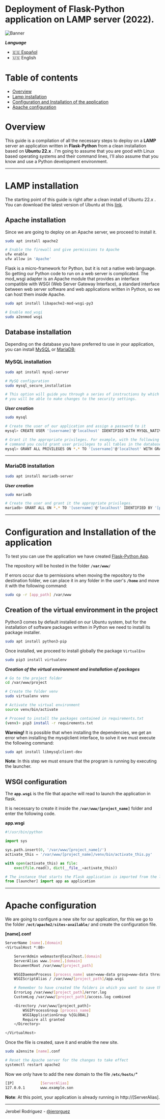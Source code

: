 # Deployment of Flask-Python application on LAMP server (2022).

![Banner](.media/banner.png)

***Language***
* [🇪🇸 Español](README.es.MD)
* 🇺🇸 English

# Table of contents
* [Overview](#overview)
* [Lamp installation](#lamp-installation)
* [Configuration and Installation of the application](#configuration-and-installation-of-the-application)
* [Apache configuration](#apache-configuration)

# Overview
This guide is a compilation of all the necessary steps to deploy on a **LAMP** server an application written in **Flask-Python** from a clean installation based on **Ubuntu 22.x** . I'm going to assume that you are good with Linux based operating systems and their command lines, I'll also assume that you know and use a Python development environment.

---

# LAMP installation
The starting point of this guide is right after a clean install of Ubuntu 22.x . You can download the latest version of Ubuntu at this [link](https://ubuntu.com/download/desktop).

## Apache installation
Since we are going to deploy on an Apache server, we proceed to install it.

```bash
sudo apt install apache2

# Enable the firewall and give permissions to Apache
ufw enable
ufw allow in 'Apache'
```

Flask is a micro-framework for Python, but it is not a native web language. So getting our Python code to run on a web server is complicated. The mod_wsgi adapter is an Apache module that provides an interface compatible with WSGI (Web Server Gateway Interface), a standard interface between web server software and web applications written in Python, so we can host them inside Apache.

```bash
sudo apt install libapache2-mod-wsgi-py3

# Enable mod_wsgi
sudo a2enmod wsgi
```

## Database installation
Depending on the database you have preferred to use in your application, you can install [MySQL](#mysql-installation) or [MariaDB](#mariadb-installation);

### MySQL installation
```bash
sudo apt install mysql-server

# MySQ configuration
sudo mysql_secure_installation

# This option will guide you through a series of instructions by which 
# you will be able to make changes to the security settings.
```

***User creation***
```bash
sudo mysql

# Create the user of our application and assign a password to it
mysql> CREATE USER '[username]'@'localhost' IDENTIFIED WITH MYSQL_NATIVE_PASSWORD BY '[password]';

# Grant it the appropriate privileges. For example, with the following 
# command you could grant user privileges to all tables in the database.
mysql> GRANT ALL PRIVILEGES ON *.* TO '[username]'@'localhost' WITH GRANT OPTION;
```
---

### MariaDB installation
```bash
sudo apt install mariadb-server
```

***User creation***
```bash
sudo mariadb

# Create the user and grant it the appropriate privileges.
mariadb> GRANT ALL ON *.* TO '[username]'@'localhost' IDENTIFIED BY '[password]' WITH GRANT OPTION;
```

---

# Configuration and Installation of the application
To test you can use the application we have created [Flask-Python App](flask-todo).

The repository will be hosted in the folder **`/var/www/`**

If errors occur due to permissions when moving the repository to the destination folder, we can place it in any folder in the user's **`/home`** and move it with the following command:

```bash
sudo cp -r [app_path] /var/www
```

## Creation of the virtual environment in the project
Python3 comes by default installed on our Ubuntu system, but for the installation of software packages written in Python we need to install its package installer.

```bash
sudo apt install python3-pip
```

Once installed, we proceed to install globally the package `VirtualEnv`

```bash
sudo pip3 install virtualenv
```

***Creation of the virtual environment and installation of packages***

```bash
# Go to the project folder
cd /var/www/project

# Create the folder venv
sudo virtualenv venv

# Activate the virtual environment
source venv/bin/activate

# Proceed to install the packages contained in requirements.txt
(venv)> pip3 install -r requirements.txt
```

**Warning!** It is possible that when installing the dependencies, we get an error when installing the mysqlclient interface, to solve it we must execute the following command:

```bash
sudo apt install libmysqlclient-dev
```

**Note**: In this step we must ensure that the program is running by executing the launcher.

## WSGI configuration
The **`app.wsgi`** is the file that apache will read to launch the application in flask.

It is necessary to create it inside the **`/var/www/[project_name]`** folder and enter the following code.

**app.wsgi**
```python
#!/usr/bin/python

import sys

sys.path.insert(0, '/var/www/[project_name]/')
activate_this = '/var/www/[project_name]/venv/bin/activate_this.py'

with open(activate_this) as file:
    exec(file.read(), dict(__file__=activate_this))

# The instance that starts the Flask application is imported from the launcher.
from [launcher] import app as application
```

---

# Apache configuration
We are going to configure a new site for our application, for this we go to the folder **`/ect/apache2/sites-available/`** and create the configuration file.

**[name].conf**
```bash
ServerName [name].[domain]
<VirtualHost *:80>

    ServerAdmin webmaster@localhost.[domain]
    ServerAlias www.[name].[domain]
    DocumentRoot /var/www/[project_path]

    WSGIDaemonProcess [process_name] user=www-data group=www-data threads=5
    WSGIScriptAlias / /var/www/[project_path]/app.wsgi

    # Remember to have created the folders in which you want to save the logs.
    ErrorLog /var/www/[project_path]/error.log
    CustomLog /var/www/[project_path]/access.log combined

    <Directory /var/www/[project_path]>
        WSGIProcessGroup [process_name]
        WSGIApplicationGroup %{GLOBAL}
        Require all granted
    </Directory>

</VirtualHost>
```

Once the file is created, save it and enable the new site.
```bash
sudo a2ensite [name].conf

# Reset the Apache server for the changes to take effect
systemctl restart apache2
```

Now we only have to add the new domain to the file **`/etc/hosts/`***
```bash
[IP]            [ServerAlias]
127.0.0.1       www.example.son
```

**Note**: At this point, your application is already running in http://[ServerAlias].

---
Jerobel Rodriguez - [@jerorguez](https://github.com/jerorguez)